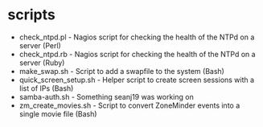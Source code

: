 scripts
=======
* check_ntpd.pl - Nagios script for checking the health of the NTPd on a server (Perl)
* check_ntpd.rb - Nagios script for checking the health of the NTPd on a server (Ruby)
* make_swap.sh - Script to add a swapfile to the system (Bash)
* quick_screen_setup.sh - Helper script to create screen sessions with a list of IPs (Bash)
* samba-auth.sh - Something seanj19 was working on
* zm_create_movies.sh - Script to convert ZoneMinder events into a single movie file (Bash)

